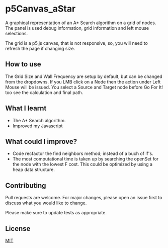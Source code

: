 # p5Canvas_aStar

A graphical representation of an A* Search algorithm on a grid of nodes.
The panel is used debug information, grid information and left mouse selections.

The grid is a p5.js canvas, that is not responsive, so, you will need to refresh the page if changing size.

## How to use
The Grid Size and Wall Frequency are setup by default, but can be changed from the dropdowns.
If you LMB click on a Node then the action under Left Mouse will be issued.
You select a Source and Target node before Go For It! too see the calculation and final path.

## What I learnt
* The A* Search algorithm.
* Improved my Javascript

## What could I improve?
* Code recfactor the find neighbors method; instead of a buch of if's.
* The most computational time is taken up by searching the openSet for the node with the lowest F cost. This could be optimized by using a heap data structure.

## Contributing
Pull requests are welcome. For major changes, please open an issue first to discuss what you would like to change.

Please make sure to update tests as appropriate.

## License
[MIT](https://choosealicense.com/licenses/mit/)
